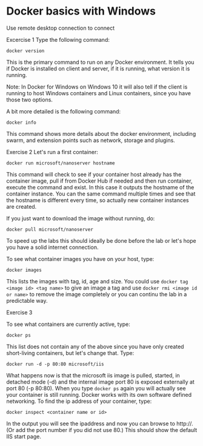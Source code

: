 # Docker basics with Windows 

Use remote desktop connection to connect 

Excercise 1
Type the following command:
```
docker version
```
This is the primary command to run on any Docker environment. It tells you if Docker is installed on client and server, if it is running, what version it is running. 

Note: In Docker for Windows on Windows 10 it will also tell if the client is running to host Windows containers and Linux containers, since you have those two options.

A bit more detailed is the following command:
```
docker info
```
This command shows more details about the docker environment, including swarm, and extension points such as network, storage and plugins. 

Exercise 2
Let's run a first container:
```
docker run microsoft/nanoserver hostname
```
This command will check to see if your container host already has the container image, pull if from Docker Hub if needed and then run container, execute the command and exist. In this case it outputs the hostname of the container instance. You can the same command multiple times and see that the hostname is different every time, so actually new container instances are created.

If you just want to download the image without running, do: 
```
docker pull microsoft/nanoserver
```
To speed up the labs this should ideally be done before the lab or let's hope you have a solid internet connection. 

To see what container images you have on your host, type:
```
docker images
```
This lists the images with tag, id, age and size. You could use `docker tag <image id> <tag name>` to give an image a tag and use `docker rmi <image id or name>` to remove the image completely or you can continu the lab in a predictable way. 

Exercise 3

To see what containers are currently active, type:
```
docker ps
```
This list does not contain any of the above since you have only created short-living containers, but let's change that. Type:
```
docker run -d -p 80:80 microsoft/iis
```
What happens now is that the microsoft iis image is pulled, started, in detached mode (-d) and the internal image port 80 is exposed externally at port 80 (-p 80:80). When you type `docker ps` again you will actually see your container is still running. Docker works with its own software defined networking. To find the ip address of your container, type:
```
docker inspect <container name or id>
```
In the output you will see the ipaddress and now you can browse to http://<ipaddress>. (Or add the port number if you did not use 80.) This should show the default IIS start page. 
